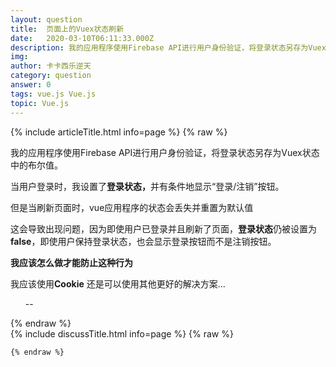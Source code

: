 ```yaml
---
layout: question
title:  页面上的Vuex状态刷新
date:   2020-03-10T06:11:33.000Z
description: 我的应用程序使用Firebase API进行用户身份验证，将登录状态另存为Vuex状态中的布尔值。当用户登录时，我设置了登录状态，并有条件地显示“登录...
img: 
author: 卡卡西乐逆天
category: question
answer: 0
tags: vue.js Vue.js
topic: Vue.js
---
```

<div class="article-root">
  <div class="article">
    {% include articleTitle.html info=page %}
    {% raw %}
    <div class="article-content"><p><font style="vertical-align: inherit;"><font style="vertical-align: inherit;">我的应用程序使用Firebase API进行用户身份验证，将登录状态另存为Vuex状态中的布尔值。</font></font></p>

<p><font style="vertical-align: inherit;"><font style="vertical-align: inherit;">当用户登录时，我设置了</font></font><strong><font style="vertical-align: inherit;"><font style="vertical-align: inherit;">登录状态，</font></font></strong><font style="vertical-align: inherit;"><font style="vertical-align: inherit;">并有条件地显示“登录/注销”按钮。</font></font></p>

<p><font style="vertical-align: inherit;"><font style="vertical-align: inherit;">但是当刷新页面时，vue应用程序的状态会丢失并重置为默认值</font></font></p>

<p><font style="vertical-align: inherit;"><font style="vertical-align: inherit;">这会导致出现问题，因为即使用户已登录并且刷新了页面，</font></font><strong><font style="vertical-align: inherit;"><font style="vertical-align: inherit;">登录状态</font></font></strong><font style="vertical-align: inherit;"><font style="vertical-align: inherit;">仍被</font><font style="vertical-align: inherit;">设置为</font></font><strong><font style="vertical-align: inherit;"><font style="vertical-align: inherit;">false</font></font></strong><font style="vertical-align: inherit;"><font style="vertical-align: inherit;">，即使用户保持登录状态，也会显示登录按钮而不是注销按钮。</font></font></p>

<p><strong><font style="vertical-align: inherit;"><font style="vertical-align: inherit;">我应该怎么做才能防止这种行为</font></font></strong></p>

<p><font style="vertical-align: inherit;"><font style="vertical-align: inherit;">我应该使用</font></font><strong><font style="vertical-align: inherit;"><font style="vertical-align: inherit;">Cookie</font></font></strong><font style="vertical-align: inherit;"><font style="vertical-align: inherit;"> 
还是</font><font style="vertical-align: inherit;">可以使用</font><font style="vertical-align: inherit;">其他更好的解决方案...</font></font></p>

<ul><font style="vertical-align: inherit;"><font style="vertical-align: inherit;">
 -- 
</font></font></ul></div>
    {% endraw %}
  </div>

  <div class="discuss-wrapper">
    {% include discussTitle.html info=page %}
    {% raw %}
    
    {% endraw %}
  </div>
<div>
